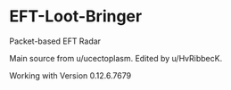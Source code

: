 # EFT-Loot-Bringer
Packet-based EFT Radar

Main source from u/ucectoplasm.
Edited by u/HvRibbecK.

Working with Version 0.12.6.7679
